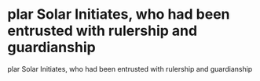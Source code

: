 # plar Solar Initiates, who had been entrusted with rulership and guardianship

plar Solar Initiates, who had been entrusted with rulership and guardianship